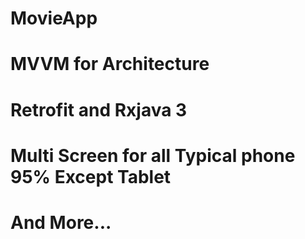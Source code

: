 # MovieApp
# MVVM for Architecture 
# Retrofit and Rxjava 3
# Multi Screen for all Typical phone 95% Except Tablet
# And More...
